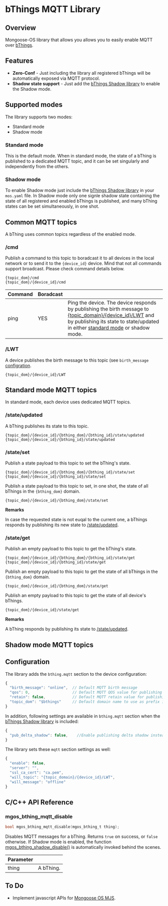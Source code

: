 # bThings MQTT Library
## Overview
Mongoose-OS library that allows you allows you to easily enable MQTT over [bThings](https://github.com/diy365-mgos/bthing).
## Features
- **Zero-Conf** - Just including the library all registered bThings will be automatically exposed via MQTT protocol.
- **Shadow state support** - Just add the [bThings Shadow library](https://github.com/diy365-mgos/bthing-shadow) to enable the Shadow mode.
## Supported modes
The library supports two modes:
- Standard mode
- Shadow mode
### Standard mode
This is the default mode. When in standard mode, the state of a bThing is published to a dedicated MQTT topic, and it can be set singularly and independently from the others.
### Shadow mode
To enable Shadow mode just include the [bThings Shadow library](https://github.com/diy365-mgos/bthing-shadow) in your `mos.yaml` file. In Shadow mode only one signle shadow state containing the state of all registered and enabled bThings is published, and many bThing states can be set simultaneously, in one shot.
## Common MQTT topics
A bThing uses common topics regardless of the enabled mode.
### /cmd
Publish a command to this topic to boradcast it to all devices in the local network or to send it to the `{device_id}` device. Mind that not all commands support broadcast. Please check command details below.
```
{topic_dom}/cmd
{topic_dom}/{device_id}/cmd
```
|Command|Boradcast||
|--|--|--|
|ping|YES|Ping the device. The device responds by publishing the birth message to [{topic_domain}/{device_id}/LWT](#topic_domdevice_idlwt) and by publishing its state to state/updated in either [standard mode](#stateupdated) or shadow mode.|
### /LWT
A device publishes the birth message to this topic (see `birth_message` [configration](#configration]).
```
{topic_dom}/{device_id}/LWT
```
## Standard mode MQTT topics
In standard mode, each device uses dedicated MQTT topics.
### /state/updated
A bThing publishes its state to this topic.
```
{topic_dom}/{device_id}/{bthing_dom}/{bthing_id}/state/updated
{topic_dom}/{device_id}/{bthing_id}/state/updated
```
### /state/set
Publish a state payload to this topic to set the bThing's state.
```
{topic_dom}/{device_id}/{bthing_dom}/{bthing_id}/state/set
{topic_dom}/{device_id}/{bthing_id}/state/set
```
Publish a state payload to this topic to set, in one shot, the state of all bThings in the `{bthing_dom}` domain.
```
{topic_dom}/{device_id}/{bthing_dom}/state/set
```
**Remarks**

In case the requested state is not euqal to the current one, a bThings responds by publishing its new state to [/state/updated](#stateupdated).
### /state/get
Publish an empty payload to this topic to get the bThing's state.
```
{topic_dom}/{device_id}/{bthing_dom}/{bthing_id}/state/get
{topic_dom}/{device_id}/{bthing_id}/state/get
```
Publish an empty payload to this topic to get the state of all bThings in the `{bthing_dom}` domain.
```
{topic_dom}/{device_id}/{bthing_dom}/state/get
```
Publish an empty payload to this topic to get the state of all device's bThings.
```
{topic_dom}/{device_id}/state/get
```
**Remarks**

A bThing responds by publishing its state to [/state/updated](#stateupdated).
## Shadow mode MQTT topics
## Configuration
The library adds the `bthing.mqtt` section to the device configuration:
```javascript
{
  "birth_message": "online",  // Default MQTT birth message
  "qos": 0,                   // Default MQTT QOS value for publishing messages
  "retain": false,            // Default MQTT retain value for publishing messages
  "topic_dom": "$bthings"     // Default domain name to use as prefix in topic's path"
}
```
In addition, following settings are available in `bthing.mqtt` section when the [bThings Shadow library](https://github.com/diy365-mgos/bthing-shadow) is included:
```javascript
{
  "pub_delta_shadow": false,    //Enable publishing delta shadow instead of the full one
}
```
The library sets these `mqtt` section settings as well:
```javascript
{
  "enable": false,
  "server": "",
  "ssl_ca_cert": "ca.pem",
  "will_topic": "{topic_domain}/{device_id}/LWT",
  "will_message": "offline"
}
```
## C/C++ API Reference
### mgos_bthing_mqtt_disable
```c
bool mgos_bthing_mqtt_disable(mgos_bthing_t thing);
```
Disables MQTT messages for a bThing. Returns `true` on success, or `false` otherwise. If Shadow mode is enabled, the function [mgos_bthing_shadow_disable()](https://github.com/diy365-mgos/bthing-shadow#mgos_bthing_shadow_disable) is automatically invoked behind the scenes.

|Parameter||
|--|--| 
|thing|A bThing.|
## To Do
- Implement javascript APIs for [Mongoose OS MJS](https://github.com/mongoose-os-libs/mjs).
